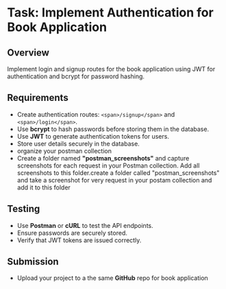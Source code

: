# Task: Implement Authentication for Book Application

## Overview

Implement login and signup routes for the book application using JWT for authentication and bcrypt for password hashing.

## Requirements

* Create authentication routes: `<span>/signup</span>` and `<span>/login</span>`.
* Use **bcrypt** to hash passwords before storing them in the database.
* Use **JWT** to generate authentication tokens for users.
* Store user details securely in the database.
* organize your postman collection
* Create a folder named **"**postman\_screenshots**"** and capture screenshots for each request in your Postman collection. Add all screenshots to this folder.create a folder called "postman_screenshots" and take a screenshot for very request in your postam collection and add it to this folder

## Testing

* Use **Postman** or **cURL** to test the API endpoints.
* Ensure passwords are securely stored.
* Verify that JWT tokens are issued correctly.

## Submission

* Upload your project to a the same **GitHub** repo for book application
